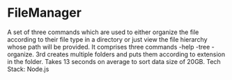 # FileManager
A set of three commands which are used to either organize the file according to their file type in a directory or just view the file hierarchy whose path will be provided.
It comprises three commands -help -tree -organize.
3rd creates multiple folders and puts them according to extension in the folder.
Takes 13 seconds on average to sort data size of 20GB.
Tech Stack: Node.js
